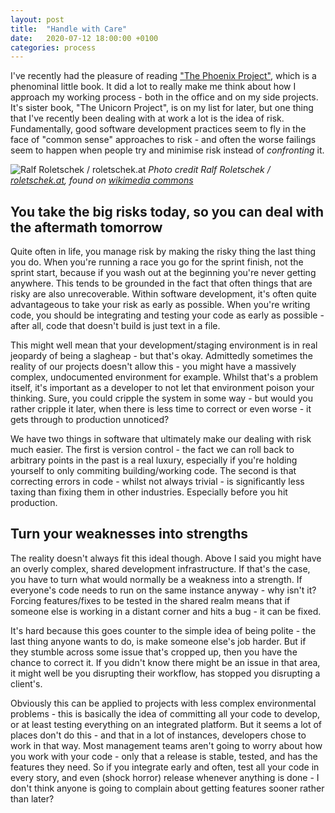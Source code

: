 ```yaml
---
layout: post
title:  "Handle with Care"
date:   2020-07-12 18:00:00 +0100
categories: process
---
```


I've recently had the pleasure of reading ["The Phoenix Project"][phoenix], which is a phenominal little book. It did a lot to really make me think about how I approach my working process - both in the office and on my side projects. It's sister book, "The Unicorn Project", is on my list for later, but one thing that I've recently been dealing with at work a lot is the idea of risk. Fundamentally, good software development practices seem to fly in the face of "common sense" approaches to risk - and often the worse failings seem to happen when people try and minimise risk instead of *confronting* it.

![Ralf Roletschek / roletschek.at](/images/2020-07-12-Roulette.jpg)
*Photo credit Ralf Roletschek / [roletschek.at](http://roletschek.at/), found on [wikimedia commons](https://commons.wikimedia.org/wiki/File:13-02-27-spielbank-wiesbaden-by-RalfR-093.jpg)*

## You take the big risks today, so you can deal with the aftermath tomorrow

Quite often in life, you manage risk by making the risky thing the last thing you do. When you're running a race you go for the sprint finish, not the sprint start, because if you wash out at the beginning you're never getting anywhere. This tends to be grounded in the fact that often things that are risky are also unrecoverable. Within software development, it's often quite advantageous to take your risk as early as possible. When you're writing code, you should be integrating and testing your code as early as possible - after all, code that doesn't build is just text in a file. 

This might well mean that your development/staging environment is in real jeopardy of being a slagheap - but that's okay. Admittedly sometimes the reality of our projects doesn't allow this - you might have a massively complex, undocumented environment for example. Whilst that's a problem itself, it's important as a developer to not let that environment poison your thinking. Sure, you could cripple the system in some way - but would you rather cripple it later, when there is less time to correct or even worse - it gets through to production unnoticed?

We have two things in software that ultimately make our dealing with risk much easier. The first is version control - the fact we can roll back to arbitrary points in the past is a real luxury, especially if you're holding yourself to only commiting building/working code. The second is that correcting errors in code - whilst not always trivial - is significantly less taxing than fixing them in other industries. Especially before you hit production. 

## Turn your weaknesses into strengths

The reality doesn't always fit this ideal though. Above I said you might have an overly complex, shared development infrastructure. If that's the case, you have to turn what would normally be a weakness into a strength. If everyone's code needs to run on the same instance anyway - why isn't it? Forcing features/fixes to be tested in the shared realm means that if someone else is working in a distant corner and hits a bug - it can be fixed. 

It's hard because this goes counter to the simple idea of being polite - the last thing anyone wants to do, is make someone else's job harder. But if they stumble across some issue that's cropped up, then you have the chance to correct it. If you didn't know there might be an issue in that area, it might well be you disrupting their workflow, has stopped you disrupting a client's.

Obviously this can be applied to projects with less complex environmental problems - this is basically the idea of committing all your code to develop, or at least testing everything on an integrated platform. But it seems a lot of places don't do this - and that in a lot of instances, developers chose to work in that way. Most management teams aren't going to worry about how you work with your code - only that a release is stable, tested, and has the features they need. So if you integrate early and often, test all your code in every story, and even (shock horror) release whenever anything is done - I don't think anyone is going to complain about getting features sooner rather than later?

[phoenix]: https://www.goodreads.com/book/show/17255186-the-phoenix-project